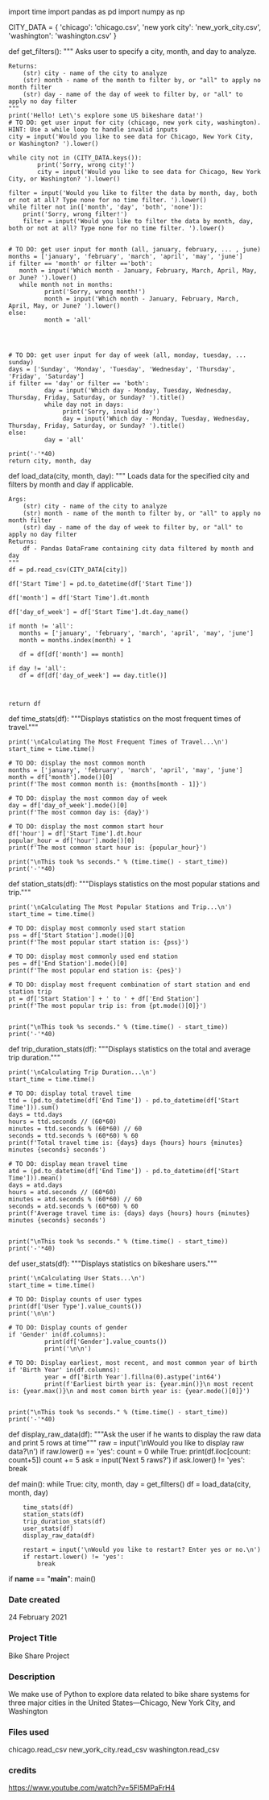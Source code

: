import time
import pandas as pd
import numpy as np

CITY_DATA = { 'chicago': 'chicago.csv',
              'new york city': 'new_york_city.csv',
              'washington': 'washington.csv' }

def get_filters():
    """
    Asks user to specify a city, month, and day to analyze.

    Returns:
        (str) city - name of the city to analyze
        (str) month - name of the month to filter by, or "all" to apply no month filter
        (str) day - name of the day of week to filter by, or "all" to apply no day filter
    """
    print('Hello! Let\'s explore some US bikeshare data!')
    # TO DO: get user input for city (chicago, new york city, washington). HINT: Use a while loop to handle invalid inputs
    city = input('Would you like to see data for Chicago, New York City, or Washington? ').lower()

    while city not in (CITY_DATA.keys()):
            print('Sorry, wrong city!')
            city = input('Would you like to see data for Chicago, New York City, or Washington? ').lower()

    filter = input('Would you like to filter the data by month, day, both or not at all? Type none for no time filter. ').lower()
    while filter not in(['month', 'day', 'both', 'none']):
        print('Sorry, wrong filter!')
        filter = input('Would you like to filter the data by month, day, both or not at all? Type none for no time filter. ').lower()


    # TO DO: get user input for month (all, january, february, ... , june)
    months = ['january', 'february', 'march', 'april', 'may', 'june']
    if filter == 'month' or filter =='both':
       month = input('Which month - January, February, March, April, May, or June? ').lower()
       while month not in months:
              print('Sorry, wrong month!')
              month = input('Which month - January, February, March, April, May, or June? ').lower()
    else:
              month = 'all'




    # TO DO: get user input for day of week (all, monday, tuesday, ... sunday)
    days = ['Sunday', 'Monday', 'Tuesday', 'Wednesday', 'Thursday', 'Friday', 'Saturday']
    if filter == 'day' or filter == 'both':
              day = input('Which day - Monday, Tuesday, Wednesday, Thursday, Friday, Saturday, or Sunday? ').title()
              while day not in days:
                   print('Sorry, invalid day')
                   day = input('Which day - Monday, Tuesday, Wednesday, Thursday, Friday, Saturday, or Sunday? ').title()
    else:
              day = 'all'

    print('-'*40)
    return city, month, day


def load_data(city, month, day):
    """
    Loads data for the specified city and filters by month and day if applicable.

    Args:
        (str) city - name of the city to analyze
        (str) month - name of the month to filter by, or "all" to apply no month filter
        (str) day - name of the day of week to filter by, or "all" to apply no day filter
    Returns:
        df - Pandas DataFrame containing city data filtered by month and day
    """
    df = pd.read_csv(CITY_DATA[city])

    df['Start Time'] = pd.to_datetime(df['Start Time'])

    df['month'] = df['Start Time'].dt.month

    df['day_of_week'] = df['Start Time'].dt.day_name()

    if month != 'all':
       months = ['january', 'february', 'march', 'april', 'may', 'june']
       month = months.index(month) + 1

       df = df[df['month'] == month]

    if day != 'all':
       df = df[df['day_of_week'] == day.title()]



    return df


def time_stats(df):
    """Displays statistics on the most frequent times of travel."""

    print('\nCalculating The Most Frequent Times of Travel...\n')
    start_time = time.time()

    # TO DO: display the most common month
    months = ['january', 'february', 'march', 'april', 'may', 'june']
    month = df['month'].mode()[0]
    print(f'The most common month is: {months[month - 1]}')

    # TO DO: display the most common day of week
    day = df['day_of_week'].mode()[0]
    print(f'The most common day is: {day}')

    # TO DO: display the most common start hour
    df['hour'] = df['Start Time'].dt.hour
    popular_hour = df['hour'].mode()[0]
    print(f'The most common start hour is: {popular_hour}')

    print("\nThis took %s seconds." % (time.time() - start_time))
    print('-'*40)


def station_stats(df):
    """Displays statistics on the most popular stations and trip."""

    print('\nCalculating The Most Popular Stations and Trip...\n')
    start_time = time.time()

    # TO DO: display most commonly used start station
    pss = df['Start Station'].mode()[0]
    print(f'The most popular start station is: {pss}')

    # TO DO: display most commonly used end station
    pes = df['End Station'].mode()[0]
    print(f'The most popular end station is: {pes}')

    # TO DO: display most frequent combination of start station and end station trip
    pt = df['Start Station'] + ' to ' + df['End Station']
    print(f'The most popular trip is: from {pt.mode()[0]}')


    print("\nThis took %s seconds." % (time.time() - start_time))
    print('-'*40)


def trip_duration_stats(df):
    """Displays statistics on the total and average trip duration."""

    print('\nCalculating Trip Duration...\n')
    start_time = time.time()

    # TO DO: display total travel time
    ttd = (pd.to_datetime(df['End Time']) - pd.to_datetime(df['Start Time'])).sum()
    days = ttd.days
    hours = ttd.seconds // (60*60)
    minutes = ttd.seconds % (60*60) // 60
    seconds = ttd.seconds % (60*60) % 60
    print(f'Total travel time is: {days} days {hours} hours {minutes} minutes {seconds} seconds')

    # TO DO: display mean travel time
    atd = (pd.to_datetime(df['End Time']) - pd.to_datetime(df['Start Time'])).mean()
    days = atd.days
    hours = atd.seconds // (60*60)
    minutes = atd.seconds % (60*60) // 60
    seconds = atd.seconds % (60*60) % 60
    print(f'Average travel time is: {days} days {hours} hours {minutes} minutes {seconds} seconds')


    print("\nThis took %s seconds." % (time.time() - start_time))
    print('-'*40)


def user_stats(df):
    """Displays statistics on bikeshare users."""

    print('\nCalculating User Stats...\n')
    start_time = time.time()

    # TO DO: Display counts of user types
    print(df['User Type'].value_counts())
    print('\n\n')

    # TO DO: Display counts of gender
    if 'Gender' in(df.columns):
              print(df['Gender'].value_counts())
              print('\n\n')

    # TO DO: Display earliest, most recent, and most common year of birth
    if 'Birth Year' in(df.columns):
              year = df['Birth Year'].fillna(0).astype('int64')
              print(f'Earliest birth year is: {year.min()}\n most recent is: {year.max()}\n and most comon birth year is: {year.mode()[0]}')


    print("\nThis took %s seconds." % (time.time() - start_time))
    print('-'*40)


def display_raw_data(df):
    """Ask the user if he wants to display the raw data and print 5 rows at time"""
    raw = input('\nWould you like to display raw data?\n')
    if raw.lower() == 'yes':
        count = 0
        while True:
            print(df.iloc[count: count+5])
            count += 5
            ask = input('Next 5 raws?')
            if ask.lower() != 'yes':
                break


def main():
    while True:
        city, month, day = get_filters()
        df = load_data(city, month, day)

        time_stats(df)
        station_stats(df)
        trip_duration_stats(df)
        user_stats(df)
        display_raw_data(df)

        restart = input('\nWould you like to restart? Enter yes or no.\n')
        if restart.lower() != 'yes':
            break


if __name__ == "__main__":
	main()


### Date created
24 February 2021

### Project Title
Bike Share Project

### Description
We make use of Python to explore data related to bike share systems for three major cities in the United States—Chicago, New York City, and Washington

### Files used
chicago.read_csv
new_york_city.read_csv
washington.read_csv

### credits
https://www.youtube.com/watch?v=5Fl5MPaFrH4
